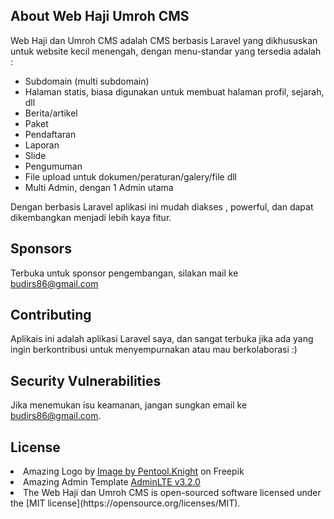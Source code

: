
## About Web Haji Umroh CMS

Web Haji dan Umroh CMS adalah CMS berbasis Laravel yang dikhususkan untuk website kecil menengah, dengan menu-standar yang tersedia adalah :

- Subdomain (multi subdomain)
- Halaman statis, biasa digunakan untuk membuat halaman profil, sejarah, dll
- Berita/artikel
- Paket
- Pendaftaran
- Laporan
- Slide
- Pengumuman
- File upload untuk dokumen/peraturan/galery/file dll
- Multi Admin, dengan 1 Admin utama


Dengan berbasis Laravel aplikasi ini  mudah diakses , powerful, dan dapat dikembangkan menjadi lebih kaya fitur.

## Sponsors

Terbuka untuk sponsor pengembangan, silakan mail ke budirs86@gmail.com


## Contributing

Aplikais ini adalah aplikasi Laravel saya, dan sangat terbuka jika ada yang ingin berkontribusi untuk menyempurnakan atau mau berkolaborasi :)


## Security Vulnerabilities

Jika menemukan isu keamanan, jangan sungkan email ke budirs86@gmail.com.

## License
<li>Amazing Logo by <a href="https://www.freepik.com/free-vector/letter-g-geometric-log-design_1117625.htm#query=g%20logo%20design&position=9&from_view=keyword">Image by Pentool.Knight</a> on Freepik</li>
<li>Amazing Admin Template <a href="https://github.com/ColorlibHQ/AdminLTE/releases">AdminLTE v3.2.0</a></li>
<li>The Web Haji dan Umroh CMS is open-sourced software licensed under the [MIT license](https://opensource.org/licenses/MIT).</li>

